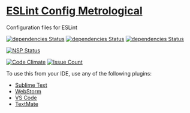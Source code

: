 # [ESLint Config Metrological](https://git.io/eslint-config-metrological "ESLint Config Metrological")
Configuration files for ESLint

[![dependencies Status](https://david-dm.org/metrological/eslint-config-metrological/status.svg?style=flat-square)](https://david-dm.org/metrological/eslint-config-metrological)
[![dependencies Status](https://david-dm.org/metrological/eslint-config-metrological/peer-status.svg?style=flat-square)](https://david-dm.org/metrological/eslint-config-metrological)
[![dependencies Status](https://david-dm.org/metrological/eslint-config-metrological/optional-status.svg?style=flat-square)](https://david-dm.org/metrological/eslint-config-metrological)

[![NSP Status](https://nodesecurity.io/orgs/metrological/projects/c5e5d0fa-8895-4490-b309-3a7cc448aa75/badge)](https://nodesecurity.io/orgs/metrological/projects/c5e5d0fa-8895-4490-b309-3a7cc448aa75)

[![Code Climate](https://codeclimate.com/github/Metrological/eslint-config-metrological/badges/gpa.svg)](https://codeclimate.com/github/Metrological/eslint-config-metrological)
[![Issue Count](https://codeclimate.com/github/Metrological/eslint-config-metrological/badges/issue_count.svg)](https://codeclimate.com/github/Metrological/eslint-config-metrological)

To use this from your IDE, use any of the following plugins:
- [Sublime Text](https://packagecontrol.io/packages/ESLint "Sublime Text")
- [WebStorm](https://www.jetbrains.com/help/webstorm/2016.2/eslint.html "WebStorm")
- [VS Code](https://marketplace.visualstudio.com/items?itemName=dbaeumer.vscode-eslint "VS Code")
- [TextMate](https://github.com/natesilva/javascript-eslint.tmbundle "TextMate")
